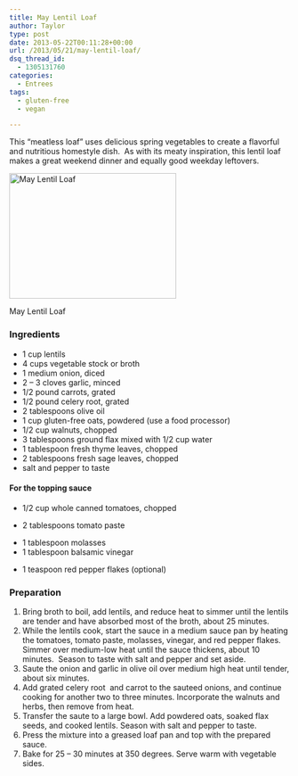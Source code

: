 ```yaml
---
title: May Lentil Loaf
author: Taylor
type: post
date: 2013-05-22T00:11:28+00:00
url: /2013/05/21/may-lentil-loaf/
dsq_thread_id:
  - 1305131760
categories:
  - Entrees
tags:
  - gluten-free
  - vegan

---
```

This &#8220;meatless loaf&#8221; uses delicious spring vegetables to create a flavorful and nutritious homestyle dish.  As with its meaty inspiration, this lentil loaf makes a great weekend dinner and equally good weekday leftovers.

<div id="attachment_3364" style="width: 310px" class="wp-caption alignright">
  <a href="{{% mediaroot %}}uploads/2013/05/P5193618-001.jpg" rel="lightbox[3347]"><img class="size-medium wp-image-3364" alt="May Lentil Loaf" src="{{% mediaroot %}}uploads/2013/05/P5193618-001-300x225.jpg" width="300" height="225" srcset="{{% mediaroot %}}uploads/2013/05/P5193618-001-300x225.jpg 300w, {{% mediaroot %}}uploads/2013/05/P5193618-001.jpg 800w" sizes="(max-width: 300px) 100vw, 300px" /></a>
  
  <p class="wp-caption-text">
    May Lentil Loaf
  </p>
</div>

### Ingredients

  * 1 cup lentils
  * 4 cups vegetable stock or broth
  * 1 medium onion, diced
  * 2 &#8211; 3 cloves garlic, minced
  * 1/2 pound carrots, grated
  * 1/2 pound celery root, grated
  * 2 tablespoons olive oil
  * 1 cup gluten-free oats, powdered (use a food processor)
  * 1/2 cup walnuts, chopped
  * 3 tablespoons ground flax mixed with 1/2 cup water
  * 1 tablespoon fresh thyme leaves, chopped
  * 2 tablespoons fresh sage leaves, chopped
  * salt and pepper to taste

#### For the topping sauce

  * 1/2 cup whole canned tomatoes, chopped
  * 2 tablespoons tomato paste
  * <p style="display: inline !important;">
      1 tablespoon molasses
    </p>

  * <p style="display: inline !important;">
      1 tablespoon balsamic vinegar
    </p>

  * 1 teaspoon red pepper flakes (optional)

### Preparation

  1. Bring broth to boil, add lentils, and reduce heat to simmer until the lentils are tender and have absorbed most of the broth, about 25 minutes.
  2. While the lentils cook, start the sauce in a medium sauce pan by heating the tomatoes, tomato paste, molasses, vinegar, and red pepper flakes. Simmer over medium-low heat until the sauce thickens, about 10 minutes.  Season to taste with salt and pepper and set aside.
  3. Saute the onion and garlic in olive oil over medium high heat until tender, about six minutes.
  4. Add grated celery root  and carrot to the sauteed onions, and continue cooking for another two to three minutes. Incorporate the walnuts and herbs, then remove from heat.
  5. Transfer the saute to a large bowl. Add powdered oats, soaked flax seeds, and cooked lentils. Season with salt and pepper to taste.
  6. Press the mixture into a greased loaf pan and top with the prepared sauce.
  7. Bake for 25 &#8211; 30 minutes at 350 degrees. Serve warm with vegetable sides.

&nbsp;